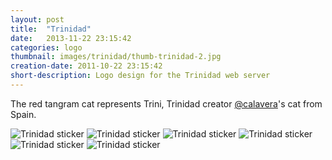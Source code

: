 ```yaml
---
layout: post
title:  "Trinidad"
date:   2013-11-22 23:15:42
categories: logo
thumbnail: images/trinidad/thumb-trinidad-2.jpg
creation-date: 2011-10-22 23:15:42
short-description: Logo design for the Trinidad web server
---
```

The red tangram cat represents Trini, Trinidad creator <a href="https://twitter.com/calavera" target="_blank">@calavera</a>&#39;s cat from Spain.

<img src="{{ site.baseurl}}/images/trinidad/trinidad-sticker.jpg" alt="Trinidad sticker">

<img src="{{ site.baseurl}}/images/trinidad/trinidad-grey-on-white.jpg" alt="Trinidad sticker">

<img src="{{ site.baseurl}}/images/trinidad/trinidad-grey-on-dark.jpg" alt="Trinidad sticker">

<img src="{{ site.baseurl}}/images/trinidad/trinidad-flat.jpg" alt="Trinidad sticker">

<img src="{{ site.baseurl}}/images/trinidad/trinidad-flat-dark.jpg" alt="Trinidad sticker">

<img src="{{ site.baseurl}}/images/trinidad/trinidad-cat.jpg" alt="Trinidad sticker">

